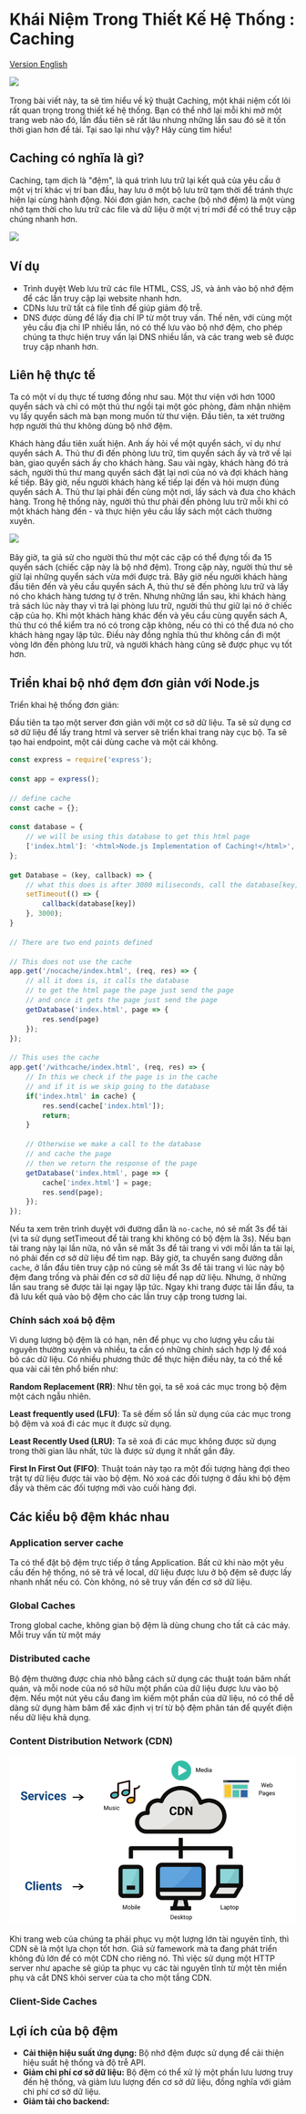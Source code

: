 # Khái Niệm Trong Thiết Kế Hệ Thống :  Caching

[Version English](./README_EN.md)

![](./assets/caching-system-design-interview-concept-cover.svg)

Trong bài viết này, ta sẽ tìm hiểu về kỹ thuật Caching, một khái niệm cốt lõi rất quan trọng trong thiết kế hệ thống. Bạn có thể nhớ lại mỗi khi mở một trang web nào đó, lần đầu tiên sẽ rất lâu nhưng những lần sau đó sẽ ít tốn thời gian hơn để tải. Tại sao lại như vậy? Hãy cùng tìm hiểu!

## Caching có nghĩa là gì?

Caching, tạm dịch là "đệm", là quá trình lưu trữ lại kết quả của  yêu cầu ở một vị trí khác vị trí ban đầu, hay lưu ở một bộ lưu trữ tạm thời để tránh thực hiện lại cùng hành động. Nói đơn giản hơn, cache (bộ nhớ đệm) là một vùng nhớ tạm thời cho lưu trữ các file và dữ liệu ở một vị trí mới để có thể truy cập chúng nhanh hơn.

![](./assets/what-do-you-mean-by-caching.png)

## Ví dụ

- Trình duyệt Web lưu trữ các file HTML, CSS, JS, và ảnh vào bộ nhớ đệm để các lần truy cập lại website nhanh hơn.
- CDNs lưu trữ tất cả file tĩnh để giúp giảm độ trễ.
- DNS được dùng để lấy địa chỉ IP từ một truy vấn. Thế nên, với cùng một yêu cầu địa chỉ IP nhiều lần, nó có thể lưu vào bộ nhớ đệm, cho phép chúng ta thực hiện truy vấn lại DNS nhiều lần, và các trang web sẽ được truy cập nhanh hơn.

## Liên hệ thực tế

Ta có một ví dụ thực tế tương đồng như sau. Một thư viện với hơn 1000 quyển sách và chỉ có một thủ thư ngồi tại một góc phòng, đảm nhận nhiệm vụ lấy quyển sách mà bạn mong muốn từ thư viện. Đầu tiên, ta xét trường hợp người thủ thư không dùng bộ nhớ đệm.

Khách hàng đầu tiên xuất hiện. Anh ấy hỏi về một quyển sách, ví dụ như quyển sách A. Thủ thư đi đến phòng lưu trữ, tìm quyển sách ấy và trở về lại bàn, giao quyển sách ấy cho khách hàng. Sau vài ngày, khách hàng đó trả sách, người thủ thư mang quyển sách đặt lại nơi của nó và đợi khách hàng kế tiếp. Bây giờ, nếu người khách hàng kế tiếp lại đến và hỏi mượn đúng quyển sách A. Thủ thư lại phải đến cùng một nơi, lấy sách và đưa cho khách hàng. Trong hệ thống này, người thủ thư phải đến phòng lưu trữ mỗi khi có một khách hàng đến - và thực hiện yêu cầu lấy sách một cách thường xuyên.

![](./assets/real-world-analogy-of-caching.png)

Bây giờ, ta giả sử cho người thủ thư một các cặp có thể đựng tối đa 15 quyển sách (chiếc cặp này là bộ nhớ đệm). Trong cặp này, người thủ thư sẽ giữ lại những quyển sách vừa mới được trả. Bây giờ nếu người khách hàng đầu tiên đến và yêu cầu quyển sách A, thủ thư sẽ đến phòng lưu trữ và lấy nó cho khách hàng tương tự ở trên. Nhưng những lần sau, khi khách hàng trả sách lúc này thay vì trả lại phòng lưu trữ, người thủ thư giữ lại nó ở chiếc cặp của họ. Khi một khách hàng khác đến và yêu cầu cùng quyển sách A, thủ thư có thể kiểm tra nó có trong cặp không, nếu có thì có thể đưa nó cho khách hàng ngay lập tức. Điều này đồng nghĩa thủ thư không cần đi một vòng lớn đến phòng lưu trữ, và người khách hàng cũng sẽ được phục vụ tốt hơn.

## Triển khai bộ nhớ đẹm đơn giản với Node.js

Triển khai hệ thống đơn giản:

Đầu tiên ta tạo một server đơn giản với một cơ sở dữ liệu. Ta sẽ sử dụng cơ sở dữ liệu để lấy trang html và server sẽ triển khai trang này cục bộ. Ta sẽ tạo hai endpoint, một cái dùng cache và một cái không.


```js
const express = require('express');

const app = express();

// define cache
const cache = {};

const database = {
    // we will be using this database to get this html page
    ['index.html']: '<html>Node.js Implementation of Caching!</html>',
};

get Database = (key, callback) => {
    // what this does is after 3000 miliseconds, call the database[key] 
    setTimeout(() => {
        callback(database[key])
    }, 3000);
}

// There are two end points defined

// This does not use the cache
app.get('/nocache/index.html', (req, res) => {
    // all it does is, it calls the database
    // to get the html page the page just send the page
    // and once it gets the page just send the page
    getDatabase('index.html', page => {
        res.send(page)
    });
});

// This uses the cache
app.get('/withcache/index.html', (req, res) => {
    // In this we check if the page is in the cache
    // and if it is we skip going to the database
    if('index.html' in cache) {
        res.send(cache['index.html']);
        return;
    }

    // Otherwise we make a call to the database
    // and cache the page
    // then we return the response of the page
    getDatabase('index.html', page => {
        cache['index.html'] = page;
        res.send(page);
    });
});
```

Nếu ta xem trên trình duyệt với đường dẫn là `no-cache`, nó sẽ mất 3s để tải (vì ta sử dụng setTimeout để tải trang khi không có bộ đệm là 3s). Nếu bạn tải trang này lại lần nữa, nó vẫn sẽ mất 3s để tải trang vì với mỗi lần ta tải lại, nó phải đến cơ sở dữ liệu để tìm nạp. Bây giờ, ta chuyển sang đường dẫn `cache`, ở lần đầu tiên truy cập nó cũng sẽ mất 3s để tải trang vì lúc này bộ đệm đang trống và phải đến cơ sở dữ liệu để nạp dữ liệu. Nhưng, ở những lần sau trang sẽ được tải lại ngay lập tức. Ngay khi trang được tải lần đầu, ta đã lưu kết quả vào bộ đệm cho các lần truy cập trong tương lai.

### Chính sách xoá bộ đệm

Vì dung lượng bộ đệm là có hạn, nên để phục vụ cho lượng yêu cầu tài nguyên thường xuyên và nhiều, ta cần có những chính sách hợp lý để xoá bỏ các dữ liệu. Có nhiều phương thức để thực hiện điều này, ta có thể kể qua vài cái tên phổ biến như:

**Random Replacement (RR)**: Như tên gọi, ta sẽ xoá các mục trong bộ đệm một cách ngẫu nhiên.

**Least frequently used (LFU)**: Ta sẽ đếm số lần sử dụng của các mục trong bộ đệm và xoá đi các mục ít được sử dụng.

**Least Recently Used (LRU)**: Ta sẽ xoá đi các mục không được sử dụng trong thời gian lâu nhất, tức là được sử dụng ít nhất gần đây.

**First In First Out (FIFO)**: Thuật toán này tạo ra một đối tượng hàng đợi theo trật tự dữ liệu được tải vào bộ đệm. Nó xoá các đối tượng ở đầu khi bộ đệm đầy và thêm các đối tượng mới vào cuối hàng đợi. 

## Các kiểu bộ đệm khác nhau

### Application server cache

Ta có thể đặt bộ đệm trực tiếp ở tầng Application. Bất cứ khi nào một yêu cầu đến hệ thống, nó sẽ trả về local, dữ liệu được lưu ở bộ đệm sẽ được lấy nhanh nhất nếu có. Còn không, nó sẽ truy vấn đến cơ sở dữ liệu.

### Global Caches

Trong global cache, không gian bộ đệm là dùng chung cho tất cả các máy. Mỗi truy vấn từ một máy 

### Distributed cache

Bộ đệm thường được chia nhỏ bằng cách sử dụng các thuật toán băm nhất quán, và mỗi node của nó sở hữu một phần của dữ liệu được lưu vào bộ đệm. Nếu một nút yêu cầu đang ìm kiếm một phần của dữ liệu, nó có thể dễ dàng sử dụng hàm băm để xác định vị trí từ bộ đệm phân tán để quyết điện nếu dữ liệu khả dụng.

### Content Distribution Network (CDN)

![](./assets/cdn.png)

Khi trang web của chúng ta phải phục vụ một lượng lớn tài nguyên tĩnh, thì CDN sẽ là một lựa chọn tốt hơn. Giả sử famework mà ta đang phát triển không đủ lớn để có một CDN cho riêng nó. Thì việc sử dụng một HTTP server như apache sẽ giúp ta phục vụ các tài nguyên tĩnh từ một tên miền phụ và cắt DNS khỏi server của ta cho một tầng CDN.

### Client-Side Caches



## Lợi ích của bộ đệm

- **Cải thiện hiệu suất ứng dụng:** Bộ nhớ đệm được sử dụng để cải thiện hiệu suất hệ thống và độ trễ API.
- **Giảm chi phí cơ sở dữ liệu:** Bộ đệm có thể xử lý một phần lưu lương truy đến hệ thống, và giảm lưu lượng đến cơ sở dữ liệu, đồng nghĩa với giảm chi phí cơ sở dữ liệu.
- **Giảm tải cho backend:** 